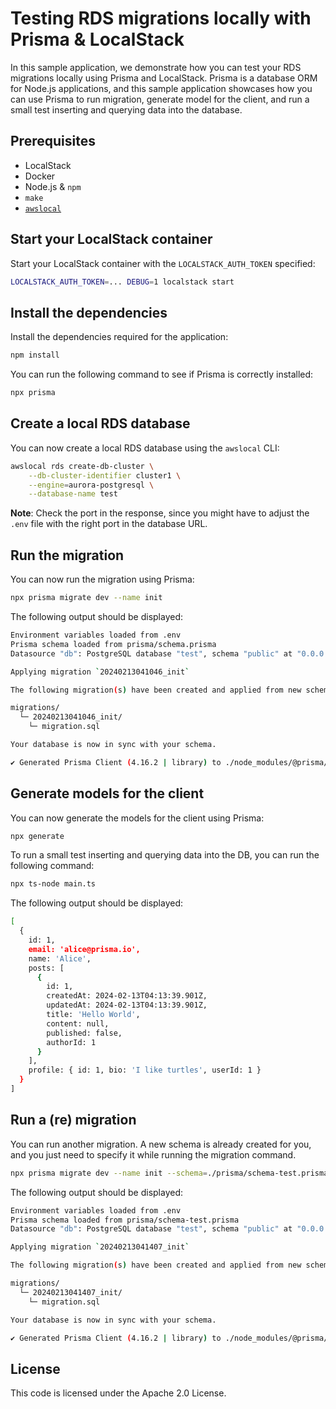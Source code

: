 # Testing RDS migrations locally with Prisma & LocalStack

In this sample application, we demonstrate how you can test your RDS migrations locally using Prisma and LocalStack. Prisma is a database ORM for Node.js applications, and this sample application showcases how you can use Prisma to run migration, generate model for the client, and run a small test inserting and querying data into the database.

## Prerequisites

* LocalStack
* Docker
* Node.js & `npm`
* `make`
* [`awslocal`](https://github.com/localstack/awscli-local)

## Start your LocalStack container

Start your LocalStack container with the `LOCALSTACK_AUTH_TOKEN` specified:

```bash
LOCALSTACK_AUTH_TOKEN=... DEBUG=1 localstack start
```

## Install the dependencies

Install the dependencies required for the application:

```bash
npm install
```

You can run the following command to see if Prisma is correctly installed:

```bash
npx prisma
```

## Create a local RDS database

You can now create a local RDS database using the `awslocal` CLI:

```bash
awslocal rds create-db-cluster \
    --db-cluster-identifier cluster1 \
    --engine=aurora-postgresql \
    --database-name test
```

**Note**: Check the port in the response, since you might have to adjust the `.env` file with the right port in the database URL.

## Run the migration

You can now run the migration using Prisma:

```bash
npx prisma migrate dev --name init
```

The following output should be displayed:

```bash
Environment variables loaded from .env
Prisma schema loaded from prisma/schema.prisma
Datasource "db": PostgreSQL database "test", schema "public" at "0.0.0.0:4510"

Applying migration `20240213041046_init`

The following migration(s) have been created and applied from new schema changes:

migrations/
  └─ 20240213041046_init/
    └─ migration.sql

Your database is now in sync with your schema.

✔ Generated Prisma Client (4.16.2 | library) to ./node_modules/@prisma/client in 63ms
```

## Generate models for the client

You can now generate the models for the client using Prisma:

```bash
npx generate
```

To run a small test inserting and querying data into the DB, you can run the following command:

```bash
npx ts-node main.ts
```

The following output should be displayed:

```bash
[
  {
    id: 1,
    email: 'alice@prisma.io',
    name: 'Alice',
    posts: [
      {
        id: 1,
        createdAt: 2024-02-13T04:13:39.901Z,
        updatedAt: 2024-02-13T04:13:39.901Z,
        title: 'Hello World',
        content: null,
        published: false,
        authorId: 1
      }
    ],
    profile: { id: 1, bio: 'I like turtles', userId: 1 }
  }
]
```

## Run a (re) migration

You can run another migration. A new schema is already created for you, and you just need to specify it while running the migration command.

```bash
npx prisma migrate dev --name init --schema=./prisma/schema-test.prisma
```

The following output should be displayed:

```bash
Environment variables loaded from .env
Prisma schema loaded from prisma/schema-test.prisma
Datasource "db": PostgreSQL database "test", schema "public" at "0.0.0.0:4510"

Applying migration `20240213041407_init`

The following migration(s) have been created and applied from new schema changes:

migrations/
  └─ 20240213041407_init/
    └─ migration.sql

Your database is now in sync with your schema.

✔ Generated Prisma Client (4.16.2 | library) to ./node_modules/@prisma/client in 62ms
```

## License

This code is licensed under the Apache 2.0 License. 
